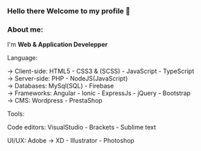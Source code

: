 ### Hello there Welcome to my profile 👋

<h3> About me:</h3>
I'm <b> Web & Application Develepper </b><br>

Language:<br>

-> Client-side:  HTML5 - CSS3 & (SCSS) - JavaScript - TypeScript <br>
-> Server-side: PHP - NodeJS(JavaScript) <br>
-> Databases: MySql(SQL) - Firebase <br>
-> Frameworks: Angular - Ionic - ExpressJs - jQuery - Bootstrap <br>
-> CMS: Wordpress - PrestaShop <br>

Tools:<br>

Code editors: VisualStudio - Brackets - Sublime text <br>

UI/UX: Adobe -> XD - Illustrator - Photoshop
<!--
**otmanebaraka/otmanebaraka** is a ✨ _special_ ✨ repository because its `README.md` (this file) appears on your GitHub profile.

Hello there Welcome to my profile


Here are some ideas to get you started:

- 🔭 I’m currently working on ...
- 🌱 I’m currently learning ...
- 👯 I’m looking to collaborate on ...
- 🤔 I’m looking for help with ...
- 💬 Ask me about ...
- 📫 How to reach me: ...
- 😄 Pronouns: ...
- ⚡ Fun fact: ...
-->
